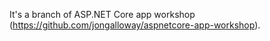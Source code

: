 It's a branch of ASP.NET Core app workshop (https://github.com/jongalloway/aspnetcore-app-workshop).
